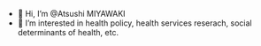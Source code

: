 - 👋 Hi, I’m @Atsushi MIYAWAKI
- 👀 I’m interested in health policy, health services reserach, social determinants of health, etc.


<!---
flaxenjp/flaxenjp is a ✨ special ✨ repository because its `README.md` (this file) appears on your GitHub profile.
You can click the Preview link to take a look at your changes.
--->
